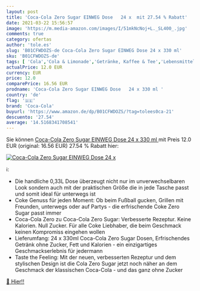 ```yaml
---
layout: post
title: 'Coca-Cola Zero Sugar EINWEG Dose   24 x  mit 27.54 % Rabatt'
date: 2021-03-22 15:56:57
image: 'https://m.media-amazon.com/images/I/51mkNcNoj+L._SL400_.jpg'
comments: true
category: ofertas
author: 'tole.es'
slug: 'B01CFWDOZS-de Coca-Cola Zero Sugar EINWEG Dose 24 x 330 ml'
sku: 'B01CFWDOZS-de'
tags: [ 'Cola','Cola & Limonade','Getränke, Kaffee & Tee','Lebensmittel','Lebensmittel & Getränke','coca-cola', ]
actualPrice: 12.0 EUR
currency: EUR
price: 12.0
comparePrice: 16.56 EUR
prodname: 'Coca-Cola Zero Sugar EINWEG Dose   24 x 330 ml '
country: 'de'
flag: '🇩🇪'
brand: 'Coca-Cola'
buyurl: 'https://www.amazon.de/dp/B01CFWDOZS/?tag=tolees0ca-21'
descuento: '27.54'
average: '14.5168341708541'
---
```


Sie können [Coca-Cola Zero Sugar EINWEG Dose   24 x 330 ml ](https://www.amazon.de/dp/B01CFWDOZS/?tag=tolees0ca-21) mit Preis 12.0 EUR (original: 16.56 EUR) 27.54 % Rabatt hier:

[![Coca-Cola Zero Sugar EINWEG Dose   24 x ](https://m.media-amazon.com/images/I/51mkNcNoj+L._SL400_.jpg)](https://www.amazon.de/dp/B01CFWDOZS/?tag=tolees0ca-21)

ℹ️:

- Die handliche 0,33L Dose überzeugt nicht nur im unverwechselbaren Look sondern auch mit der praktischen Größe die in jede Tasche passt und somit ideal für unterwegs ist
- Coke Genuss für jeden Moment: Ob beim Fußball gucken, Grillen mit Freunden, unterwegs oder auf Partys - die erfrischende Coke Zero Sugar passt immer
- Coca-Cola Zero zu Coca-Cola Zero Sugar: Verbesserte Rezeptur. Keine Kalorien. Null Zucker. Für alle Coke Liebhaber, die beim Geschmack keinen Kompromiss eingehen wollen
- Lieferumfang: 24 x 330ml Coca-Cola Zero Sugar Dosen, Erfrischendes Getränk ohne Zucker, Fett und Kalorien - ein einzigartiges Geschmackserlebnis für jedermann
- Taste the Feeling: Mit der neuen, verbesserten Rezeptur und dem stylischen Design ist die Cola Zero Sugar jetzt noch näher an dem Geschmack der klassischen Coca-Cola - und das ganz ohne Zucker

[🛒 Hier!!](https://www.amazon.de/dp/B01CFWDOZS/?tag=tolees0ca-21)
